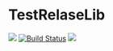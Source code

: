 # TestRelaseLib
[![](https://jitpack.io/v/shineistaken/TestRelaseLib.svg)](https://jitpack.io/#shineistaken/TestRelaseLib)
[![Build Status](https://travis-ci.org/shineistaken/TestRelaseLib.svg?branch=master)](https://travis-ci.org/shineistaken/TestRelaseLib)
[![](https://img.shields.io/badge/latest-v1.0.1-%234EC821.svg)](https://github.com/shineistaken/TestRelaseLib)
